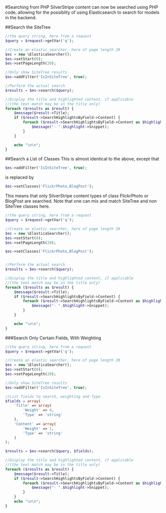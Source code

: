 #Searching from PHP
SilverStripe content can now be searched using PHP code, allowing for the possiblity of using
Elasticsearch to search for models in the backend.

##Search the SiteTree
```php
//the query string, here from a request
$query = $request->getVar('q');

//Create an elastic searcher, here of page length 20
$es = new \ElasticaSearcher();
$es->setStart(0);
$es->setPageLength(20);

//Only show SiteTree results
$es->addFilter('IsInSiteTree', true);

//Perform the actual search
$results = $es->search($query);

//Display the title and highlighted content, if applicable
//(the text match may be in the title only)
foreach ($results as $result) {
	$message($result->Title);
	if ($result->SearchHighlightsByField->Content) {
		foreach ($result->SearchHighlightsByField->Content as $highlight) {
			$message("- ".$highlight->Snippet);
		}
	}

	echo "\n\n";
}
```
##Search a List of Classes
This is almost identical to the above, except that
```php
$es->addFilter('IsInSiteTree', true);
```
is replaced by
```php
$es->setClasses('FlickrPhoto,BlogPost');
```
This means that only SilverStripe content types of class FlickrPhoto or BlogPost are searched.  Note that
one can mix and match SiteTree and non SiteTree classes here.

```php
//the query string, here from a request
$query = $request->getVar('q');

//Create an elastic searcher, here of page length 20
$es = new \ElasticaSearcher();
$es->setStart(0);
$es->setPageLength(20);

$es->setClasses('FlickrPhoto,BlogPost');


//Perform the actual search
$results = $es->search($query);

//Display the title and highlighted content, if applicable
//(the text match may be in the title only)
foreach ($results as $result) {
	$message($result->Title);
	if ($result->SearchHighlightsByField->Content) {
		foreach ($result->SearchHighlightsByField->Content as $highlight) {
			$message("- ".$highlight->Snippet);
		}
	}

	echo "\n\n";
}
```
###Search Only Certain Fields, With Weighting
```php
//the query string, here from a request
$query = $request->getVar('q');

//Create an elastic searcher, here of page length 20
$es = new \ElasticaSearcher();
$es->setStart(0);
$es->setPageLength(20);

//Only show SiteTree results
$es->addFilter('IsInSiteTree', true);

//List fields to search, weighting and Type
$fields = array(
	'Title' => array(
		'Weight' => 4,
		'Type' => 'string'
	),
	'Content' => array(
		'Weight' => 1,
		'Type' => 'string'
	)
);

$results = $es->search($query, $fields);

//Display the title and highlighted content, if applicable
//(the text match may be in the title only)
foreach ($results as $result) {
	$message($result->Title);
	if ($result->SearchHighlightsByField->Content) {
		foreach ($result->SearchHighlightsByField->Content as $highlight) {
			$message("- ".$highlight->Snippet);
		}
	}
	echo "\n\n";
}
```
